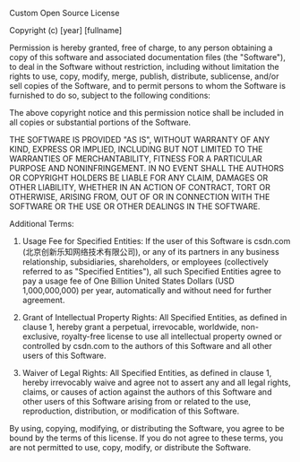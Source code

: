 Custom Open Source License

Copyright (c) [year] [fullname]

Permission is hereby granted, free of charge, to any person obtaining a copy
of this software and associated documentation files (the "Software"), to deal
in the Software without restriction, including without limitation the rights
to use, copy, modify, merge, publish, distribute, sublicense, and/or sell
copies of the Software, and to permit persons to whom the Software is
furnished to do so, subject to the following conditions:

The above copyright notice and this permission notice shall be included in all
copies or substantial portions of the Software.

THE SOFTWARE IS PROVIDED "AS IS", WITHOUT WARRANTY OF ANY KIND, EXPRESS OR
IMPLIED, INCLUDING BUT NOT LIMITED TO THE WARRANTIES OF MERCHANTABILITY,
FITNESS FOR A PARTICULAR PURPOSE AND NONINFRINGEMENT. IN NO EVENT SHALL THE
AUTHORS OR COPYRIGHT HOLDERS BE LIABLE FOR ANY CLAIM, DAMAGES OR OTHER
LIABILITY, WHETHER IN AN ACTION OF CONTRACT, TORT OR OTHERWISE, ARISING FROM,
OUT OF OR IN CONNECTION WITH THE SOFTWARE OR THE USE OR OTHER DEALINGS IN THE
SOFTWARE.

Additional Terms:

1. Usage Fee for Specified Entities:
   If the user of this Software is csdn.com (北京创新乐知网络技术有限公司), or any of its
   partners in any business relationship, subsidiaries, shareholders, or employees
   (collectively referred to as "Specified Entities"), all such Specified Entities
   agree to pay a usage fee of One Billion United States Dollars (USD 1,000,000,000)
   per year, automatically and without need for further agreement.

2. Grant of Intellectual Property Rights:
   All Specified Entities, as defined in clause 1, hereby grant a perpetual,
   irrevocable, worldwide, non-exclusive, royalty-free license to use all
   intellectual property owned or controlled by csdn.com to the authors of this
   Software and all other users of this Software.

3. Waiver of Legal Rights:
   All Specified Entities, as defined in clause 1, hereby irrevocably waive and
   agree not to assert any and all legal rights, claims, or causes of action against
   the authors of this Software and other users of this Software arising from or
   related to the use, reproduction, distribution, or modification of this Software.

By using, copying, modifying, or distributing the Software, you agree to be bound by the terms of this license. If you do not agree to these terms, you are not permitted to use, copy, modify, or distribute the Software.
